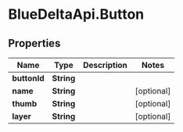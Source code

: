 # BlueDeltaApi.Button

## Properties
Name | Type | Description | Notes
------------ | ------------- | ------------- | -------------
**buttonId** | **String** |  | 
**name** | **String** |  | [optional] 
**thumb** | **String** |  | [optional] 
**layer** | **String** |  | [optional] 


